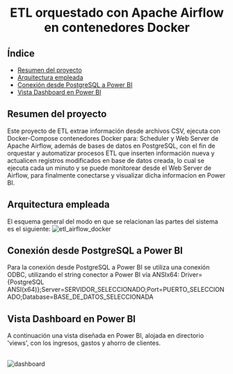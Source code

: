 <h1 align="center"> ETL orquestado con Apache Airflow en contenedores Docker </h1>

## Índice

- [Resumen del proyecto](#Resumen-del-proyecto)
- [Arquitectura empleada](#Arquitectura-empleada)
- [Conexión desde PostgreSQL a Power BI](#Conexión-desde-PostgreSQL-a-Power-BI)
- [Vista Dashboard en Power BI](#Vista-Dashboard-en-Power-BI)

## Resumen del proyecto
Este proyecto de ETL extrae información desde archivos CSV, ejecuta con Docker-Compose contenedores Docker para: Scheduler y Web Server de Apache Airflow, además de bases de datos en PostgreSQL, con el fin de orquestar y automatizar procesos ETL que inserten información nueva y actualicen registros modificados en base de datos creada, lo cual se ejecuta cada un minuto y se puede monitorear desde el Web Server de Airflow, para finalmente conectarse y visualizar dicha informacion en Power BI.

## Arquitectura empleada
El esquema general del modo en que se relacionan las partes del sistema es el siguiente:
![etl_airflow_docker](https://github.com/Cris-Neumann/Codigo_abierto/assets/99703152/b3704d19-69b4-4fa5-9b36-19aefb65691c)

## Conexión desde PostgreSQL a Power BI
Para la conexión desde PostgreSQL a Power BI se utiliza una conexión ODBC, utilizando el string conector a Power BI vía ANSIx64: Driver={PostgreSQL ANSI(x64)};Server=SERVIDOR_SELECCIONADO;Port=PUERTO_SELECCIONADO;Database=BASE_DE_DATOS_SELECCIONADA

## Vista Dashboard en Power BI
A continuación una vista diseñada en Power BI, alojada en directorio 'views', con los ingresos, gastos y ahorro de clientes.
<br/><br/>

![dashboard](https://github.com/Cris-Neumann/Codigo_abierto/assets/99703152/c7fc134b-a430-437d-854a-6350267c4245)
